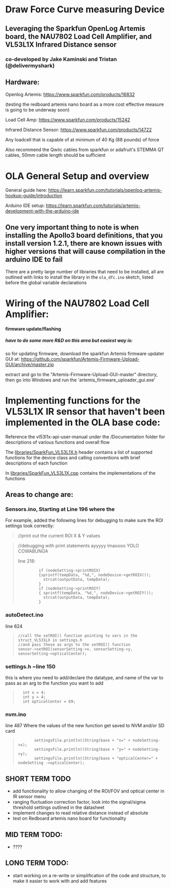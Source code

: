 # Draw Force Curve measuring Device
## Leveraging the Sparkfun OpenLog Artemis board, the NAU7802 Load Cell Amplifier, and VL53L1X Infrared Distance sensor
### co-developed by Jake Kaminski and Tristan (@delivermyshark)
## Hardware:

Openlog Artemis: https://www.sparkfun.com/products/16832

(testing the redboard artemis nano board as a more cost effective measure is going to be underway soon)

Load Cell Amp: https://www.sparkfun.com/products/15242

Infrared Distance Sensor: https://www.sparkfun.com/products/14722

Any loadcell that is capable of at minimum of 40 Kg (88 pounds) of force 

Also recommend the Qwiic cables from sparkfun or adafruit's STEMMA QT cables, 50mm cable length should be sufficient


# OLA General Setup and overview
General guide here: https://learn.sparkfun.com/tutorials/openlog-artemis-hookup-guide/introduction

Arduino IDE setup: https://learn.sparkfun.com/tutorials/artemis-development-with-the-arduino-ide

## One very important thing to note is when installing the Apollo3 board definitions, that you install version 1.2.1, there are known issues with higher versions that will cause compilation in the arduino IDE to fail

There are a pretty large number of libraries that need to be installed, all are outlined with links to install the library in the `ola_dfc.ino` sketch, listed before the global variable declarations

# Wiring of the NAU7802 Load Cell Amplifier:


#### firmware update/flashing
##### have to do some more R&D on this area but easiest way is: 
so for updating firmware, download the sparkfun Artemis firmware updater GUI at: https://github.com/sparkfun/Artemis-Firmware-Upload-GUI/archive/master.zip

extract and go to the "Artemis-Firmware-Upload-GUI-master" directory, then go into Windows and run the 'artemis_firmware_uploader_gui.exe' 

# Implementing functions for the VL53L1X IR sensor that haven't been implemented in the OLA base code:

Reference the vl53l1x-api-user-manual under the /Documentation folder for descriptions of various functions and overall flow

The [libraries/SparkFun_VL53L1X.h](https://github.com/sharkbitme/ola_dfc/blob/main/libraries/SparkFun_VL53L1X.h) header contains a list of supported functions for the device class and calling conventions with brief descriptions of each function


In [libraries/SparkFun_VL53L1X.cpp](https://github.com/sharkbitme/ola_dfc/blob/main/libraries/SparkFun_VL53L1X.cpp) contains the implementations of the functions

## Areas to change are:

### Sensors.ino, Starting at Line 196 where the  

For example, added the following lines for debugging to make sure the ROI settings took correctly:

> //print out the current ROI X & Y values

> //debugging with print statements ayyyyy lmaoooo YOLO COWABUNGA
> 
> line 218:
> 
>              if (nodeSetting->printROIX)
>              {sprintf(tempData, "%d,", nodeDevice->getROIX());
>                strcat(outputData, tempData);
>              }
>              if (nodeSetting->printROIY)
>              { sprintf(tempData, "%d,", nodeDevice->getROIY());
>                strcat(outputData, tempData);
>              }



### autoDetect.ino
line 624

>     //call the setROI() function pointing to vars in the struct_VL531LX in settings.h
>     //and pass those as args to the setROI() function
>     sensor->setROI(sensorSetting->x, sensorSetting->y, sensorSetting->opticalCenter);


### settings.h ~line 150
this is where you need to add/declare the datatype, and name of the var to pass as an arg to the function you want to add



>       int x = 4;
>       int y = 4;
>       int opticalCenter = 69;


### nvm.ino
line 487
Where the values of the new function get saved to NVM and/or SD card

>            settingsFile.println((String)base + "x=" + nodeSetting->x);
>            settingsFile.println((String)base + "y=" + nodeSetting->y);
>            settingsFile.println((String)base + "opticalCenter=" + nodeSetting ->opticalCenter);



## SHORT TERM TODO
* add functionality to allow changing of the ROI/FOV and optical center in IR sensor menu
* ranging fluctuation correction factor, look into the signal/sigma threshold settings outlined in the datasheet
* implement changes to read relative distance instead of absolute
* test on Redboard artemis nano board for functionality
  
## MID TERM TODO:
* ????
 
 
## LONG TERM TODO:
 * start working on a re-write or simplification of the code and structure, to make it easier to work with and add features

